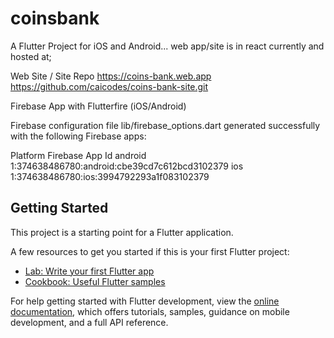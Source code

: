 # coinsbank

A Flutter Project for iOS and Android... web app/site is in react currently and hosted at;

Web Site / Site Repo
https://coins-bank.web.app
https://github.com/caicodes/coins-bank-site.git

Firebase App with Flutterfire (iOS/Android)

Firebase configuration file lib/firebase_options.dart generated successfully with the following Firebase apps:

Platform  Firebase App Id
android   1:374638486780:android:cbe39cd7c612bcd3102379
ios       1:374638486780:ios:3994792293a1f083102379

## Getting Started

This project is a starting point for a Flutter application.

A few resources to get you started if this is your first Flutter project:

- [Lab: Write your first Flutter app](https://docs.flutter.dev/get-started/codelab)
- [Cookbook: Useful Flutter samples](https://docs.flutter.dev/cookbook)

For help getting started with Flutter development, view the
[online documentation](https://docs.flutter.dev/), which offers tutorials,
samples, guidance on mobile development, and a full API reference.
